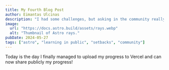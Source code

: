 ```yaml
---
title: My Fourth Blog Post
author: Eimantas Ulcinas
description: "I had some challenges, but asking in the community really helped!"
image:
  url: "https://docs.astro.build/assets/rays.webp"
  alt: "Thumbnail of Astro rays."
pubDate: 2024-05-27
tags: ["astro", "learning in public", "setbacks", "community"]
---
```


Today is the day I finally managed to upload my progress to Vercel and can now share publicly my progress!
